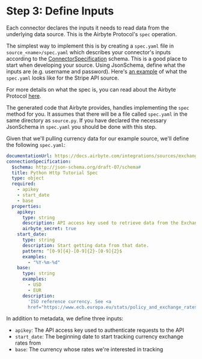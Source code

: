 # Step 3: Define Inputs

Each connector declares the inputs it needs to read data from the underlying data source. This is
the Airbyte Protocol's `spec` operation.

The simplest way to implement this is by creating a `spec.yaml` file in `source_<name>/spec.yaml`
which describes your connector's inputs according to the
[ConnectorSpecification](https://github.com/airbytehq/airbyte/blob/master/docs/understanding-airbyte/airbyte-protocol.md#spec)
schema. This is a good place to start when developing your source. Using JsonSchema, define what the
inputs are \(e.g. username and password\). Here's
[an example](https://github.com/airbytehq/airbyte/blob/master/airbyte-integrations/connectors/source-stripe/source_stripe/spec.yaml)
of what the `spec.yaml` looks like for the Stripe API source.

For more details on what the spec is, you can read about the Airbyte Protocol
[here](https://docs.airbyte.com/understanding-airbyte/airbyte-protocol).

The generated code that Airbyte provides, handles implementing the `spec` method for you. It assumes
that there will be a file called `spec.yaml` in the same directory as `source.py`. If you have
declared the necessary JsonSchema in `spec.yaml` you should be done with this step.

Given that we'll pulling currency data for our example source, we'll define the following
`spec.yaml`:

```yaml
documentationUrl: https://docs.airbyte.com/integrations/sources/exchangeratesapi
connectionSpecification:
  $schema: http://json-schema.org/draft-07/schema#
  title: Python Http Tutorial Spec
  type: object
  required:
    - apikey
    - start_date
    - base
  properties:
    apikey:
      type: string
      description: API access key used to retrieve data from the Exchange Rates API.
      airbyte_secret: true
    start_date:
      type: string
      description: Start getting data from that date.
      pattern: ^[0-9]{4}-[0-9]{2}-[0-9]{2}$
      examples:
        - "%Y-%m-%d"
    base:
      type: string
      examples:
        - USD
        - EUR
      description:
        'ISO reference currency. See <a
        href="https://www.ecb.europa.eu/stats/policy_and_exchange_rates/euro_reference_exchange_rates/html/index.en.html">here</a>.'
```

In addition to metadata, we define three inputs:

- `apikey`: The API access key used to authenticate requests to the API
- `start_date`: The beginning date to start tracking currency exchange rates from
- `base`: The currency whose rates we're interested in tracking
